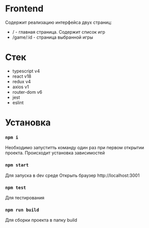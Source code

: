 # Frontend
Содержит реализацию интерфейса двух страниц:
* / - главная страница. Содержит список игр
* /game/:id - страница выбранной игры

# Стек
* typescript v4
* react v18
* redux v4
* axios v1
* router-dom v6
* jest
* eslint

# Установка
### `npm i`
Необходимо запуститть команду один раз при первом открытии проекта. Происходит установка зависимостей

### `npm start`
Для запуска в dev среде
Открыть браузер http://localhost:3001

### `npm test`
Для тестирования

### `npm run build`
Для сборки проекта в папку build
